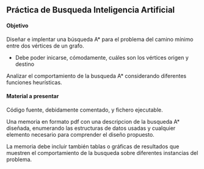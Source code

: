 ## Práctica de Busqueda Inteligencia Artificial
#### Objetivo
Diseñar e implentar una búsqueda A* para el problema del camino mínimo entre dos vértices de un grafo.
- Debe poder inicarse, cómodamente, cuáles son los vértices origen y destino

Analizar el comportamiento de la busqueda A* considerando diferentes funciones heurísticas.

#### Material a presentar
Código fuente, debidamente comentado, y fichero ejecutable.

Una memoria en formato pdf con una descripcion de la busqueda A* diseñada, enumerando las estructuras de datos usadas y
cualquier elemento necesario para comprender el diseño propuesto.

La memoria debe incluir también tablas o gráficas de resultados que muestren el comportamiento de la busqueda sobre
diferentes instancias del problema.

